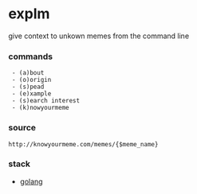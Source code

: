 # explm

give context to unkown memes from the command line

### commands

```
 - (a)bout
 - (o)origin
 - (s)pead
 - (e)xample
 - (s)earch interest
 - (k)nowyourmeme
```

### source

`http://knowyourmeme.com/memes/{$meme_name}`

### stack

- [golang](https://golang.org/)
